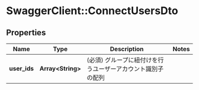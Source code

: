 # SwaggerClient::ConnectUsersDto

## Properties
Name | Type | Description | Notes
------------ | ------------- | ------------- | -------------
**user_ids** | **Array&lt;String&gt;** | (必須) グループに紐付けを行うユーザーアカウント識別子の配列 | 


